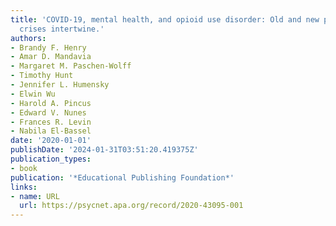 ```yaml
---
title: 'COVID-19, mental health, and opioid use disorder: Old and new public health
  crises intertwine.'
authors:
- Brandy F. Henry
- Amar D. Mandavia
- Margaret M. Paschen-Wolff
- Timothy Hunt
- Jennifer L. Humensky
- Elwin Wu
- Harold A. Pincus
- Edward V. Nunes
- Frances R. Levin
- Nabila El-Bassel
date: '2020-01-01'
publishDate: '2024-01-31T03:51:20.419375Z'
publication_types:
- book
publication: '*Educational Publishing Foundation*'
links:
- name: URL
  url: https://psycnet.apa.org/record/2020-43095-001
---
```

